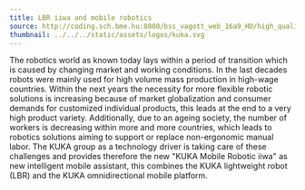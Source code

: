 ```yaml
---
title: LBR iiwa and mobile robotics
source: http://coding.sch.bme.hu:8080/bss_vagott_web_16a9_HD/high_quality/simonyikonf2015_ib028_05_hq_HD.mp4
thumbnail: ../../../static/assets/logos/kuka.svg
---
```


The robotics world as known today lays within a period of transition which is
caused by changing market and working conditions. In the last decades robots
were mainly used for high volume mass production in high-wage countries. Within
the next years the necessity for more flexible robotic solutions is increasing
because of market globalization and consumer demands for customized individual
products, this leads at the end to a very high product variety. Additionally,
due to an ageing society, the number of workers is decreasing within more and
more countries, which leads to robotics solutions aiming to support or replace
non-ergonomic manual labor. The KUKA group as a technology driver is taking care
of these challenges and provides therefore the new "KUKA Mobile Robotic iiwa" as
new intelligent mobile assistant, this combines the KUKA lightweight robot (LBR)
and the KUKA omnidirectional mobile platform.

